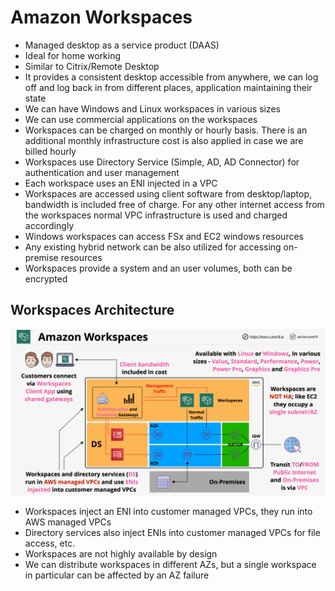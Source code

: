 # Amazon Workspaces

- Managed desktop as a service product (DAAS)
- Ideal for home working
- Similar to Citrix/Remote Desktop
- It provides a consistent desktop accessible from anywhere, we can log off and log back in from different places, application maintaining their state
- We can have Windows and Linux workspaces in various sizes
- We can use commercial applications on the workspaces
- Workspaces can be charged on monthly or hourly basis. There is an additional monthly infrastructure cost is also applied in case we are billed hourly
- Workspaces use Directory Service (Simple, AD, AD Connector) for authentication and user management
- Each workspace uses an ENI injected in a VPC
- Workspaces are accessed using client software from desktop/laptop, bandwidth is included free of charge. For any other internet access from the workspaces normal VPC infrastructure is used and charged accordingly
- Windows workspaces can access FSx and EC2 windows resources
- Any existing hybrid network can be also utilized for accessing on-premise resources
- Workspaces provide a system and an user volumes, both can be encrypted

## Workspaces Architecture

![Workspaces Architecture](AmazonWorkspaces.png)

- Workspaces inject an ENI into customer managed VPCs, they run into AWS managed VPCs
- Directory services also inject ENIs into customer managed VPCs for file access, etc.
- Workspaces are not highly available by design
- We can distribute workspaces in different AZs, but a single workspace in particular can be affected by an AZ failure
